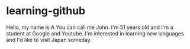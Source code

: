 # learning-github
Hello, my name is A You can call me John. I'm 51 years old and I'm a student at Google and Youtube. I'm interested in learning new languages and I'd like to visit Japan someday.
